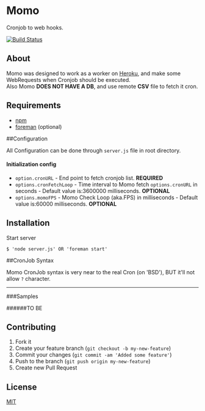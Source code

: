 # Momo

Cronjob to web hooks.

[![Build Status](https://secure.travis-ci.org/TotenDev/Momo.png?branch=master)](http://travis-ci.org/TotenDev/Momo)

## About

Momo was designed to work as a worker on [Heroku](https://heroku.com), and make some WebRequests when Cronjob should be executed.  
Also Momo **DOES NOT HAVE A DB**, and use remote **CSV** file to fetch it cron.

## Requirements

- [npm](https://github.com/isaacs/npm)
- [foreman](https://github.com/ddollar/foreman) (optional)

##Configuration

All Configuration can be done through `server.js` file in root directory.

#### Initialization config
- `option.cronURL` - End point to fetch cronjob list. **REQUIRED**
- `options.cronFetchLoop` - Time interval to Momo fetch `options.cronURL` in seconds - Default value is:3600000 milliseconds. **OPTIONAL**
- `options.momoFPS` - Momo Check Loop (aka.FPS) in milliseconds - Default value is:60000 milliseconds. **OPTIONAL**

## Installation

Start server
	
	$ 'node server.js' OR 'foreman start'
	
##CronJob Syntax 

Momo CronJob syntax is very near to the real Cron (on 'BSD'), BUT it'll not allow `?` character.

---
###Samples

######TO BE

## Contributing

1. Fork it
2. Create your feature branch (`git checkout -b my-new-feature`)
3. Commit your changes (`git commit -am 'Added some feature'`)
4. Push to the branch (`git push origin my-new-feature`)
5. Create new Pull Request

## License

[MIT](Momo/raw/master/LICENSE)